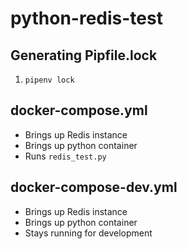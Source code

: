 # python-redis-test

## Generating Pipfile.lock

1. `pipenv lock`

## docker-compose.yml

* Brings up Redis instance
* Brings up python container
* Runs `redis_test.py`

## docker-compose-dev.yml

* Brings up Redis instance
* Brings up python container
* Stays running for development